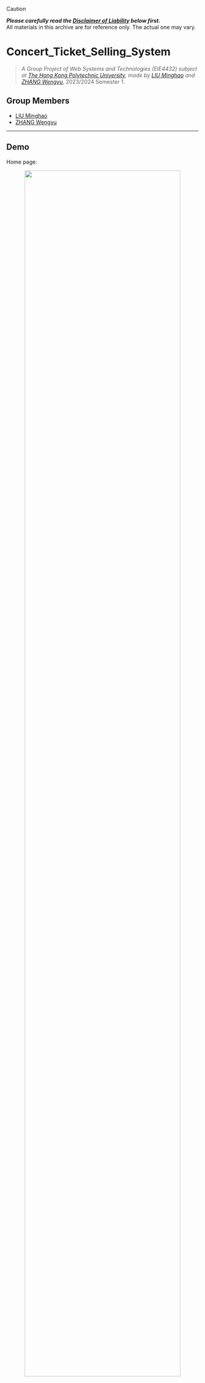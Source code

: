 > [!CAUTION]
> ***Please carefully read the [Disclaimer of Liability](#disclaimer-of-liability) below first.***  
> All materials in this archive are for reference only. The actual one may vary. 

# Concert_Ticket_Selling_System

> *A Group Project of Web Systems and Technologies (EIE4432) subject at [The Hong Kong Polytechnic University](https://www.polyu.edu.hk/), made by [LIU Minghao](https://github.com/David-Lmh) and [ZHANG Wengyu](https://github.com/zhangwengyu999)*, 2023/2024 Semester 1.

## Group Members

- [LIU Minghao](https://github.com/David-Lmh)  
- [ZHANG Wengyu](https://github.com/zhangwengyu999)

---

## Demo

Home page:

<center><img src="./img/home.png" width="90%"></center>

Demo website:

[https://concert-ticket-selling-system.vercel.app/?authkey=eie4432davidmike](https://concert-ticket-selling-system.vercel.app/?authkey=eie4432davidmike)

- Demo **user** account: `user1`, password: `User1234`
- Demo **admin** account: `admin`, password: `adminpass`

Demo video:



---

## 1. Introduction

In this project, we build a Concert Ticket Selling System, which offers a user-friendly website where Admin can create, filter, modify concert events, set ticket classes and prices, and monitor ticket sales and transactions. Admin can also create venues, modify their seat maps, and view seat information associated users. Admin is able to view all user account information and account activities as well.

User is able to login, register a account, perform forget-password on account and view, update their account information.

Users can view, filter and search on corresponding concert event information, select desired tickets and seats through an interactive map, make online payments, and receive electronic tickets.

The implemented Concert Ticket Selling System can be access from the URL [https://concert-ticket-selling-system.vercel.app/?authkey=eie4432davidmike](https://concert-ticket-selling-system.vercel.app/?authkey=eie4432davidmike)

---

## 2. Tech Stack

Frontend | Backend Infrastructure | Backend Database | Hosting Service
:-: | :-: | :-: | :-:
Bootstrap | Node.js | NoSQL (MongoDB) | Vercel
jQuery | Express.js
JavaScript | 

---

## 3. Website Structure

<center>
<img src="./img/Website_Structure.svg" width="90%">
</center>

---

## 4. Use Case Diagram

<center>
<img src="./img/Use_Case.svg" width="90%">
</center>

---

## 5. Application Features

### 5.1 Basic Features
Category | Deliverable
:-: | ---
User Account Registration | User registration page: support standard information including user ID, password, nickname, email, gender, birthdate, etc.
|| Validation checks for input value, i.e., Password Policy and Duplicate User ID
|| Feedback message on validation failure and registration success/failure 
|| Password stored in a database with password hashing 
|| An admin doesn’t need to register an account.
User Login | Two roles: admin and users 
|| Use user ID and password to log in. The admin uses the default ID "admin” and password "adminpass” to log in.
|| User logout
Event Dashboard | Show the list of events with event details (date/time, title, venue, Dashboard description) 
|| At least one event
|| Ticket sales for each event (Real-time ticket availability)
Ticket Booking Page | Select seats from the SVG seat map
|| View available and occupied seats in the SVG-based seat map (use different colors)   
|| Real-time price calculation
Payment Page | Show event details, seat selection and total price
|| Input payment details (details could be fake)
|| Feedback on payment status
|| Show electronic tickets to buyers after successful purchase
|| Update the order status upon successful payment
Seat Management Page (Admin only) | Create SVG-based seat maps (at least 40 seats) for all venues
|| View current available and occupied seats in the SVG-based seat map (use different colors) 
|| All seats with the same price
Event Manageme nt Page (Admin only) | Create new events (date/time, title, venue, description)

### 5.2 Credit Features
Category | Deliverable
:-: | ---
User Account Registration | User registration page: support profile image on top of other standard information.
User Login | Choice to remember login user-id
||Forget password feature
||The user will be automatically logged out after a certain period of idle time
User Account Management | View user profile
|| Update user profile, including nickname, password, email and profile image
Event Dashboard | Show the list of events with event details (date/time, title, venue, description, plus cover image)
|| At least two events
|| Filter events by date/time, title, venue, description with search function
|| Real-time event name suggestion while searching (like Google auto-complete predictions)
Transaction History | Show the entire transaction history with ticket information and price
Seat Management Page (Admin only) | Modify SVG-based seat maps for all venues 
|| At least two categories of price for all seats, e.g. economy price and first-class price for flight tickets
Event Management Page (Admin only) | Create new events (add cover image on top of date/time, title, venue, and description)
|| Filter events by date/time, title, venue, description with search function
|| Modify existing events (date/time, title, venue, description, cover image)
|| List all users’ transaction history with ticket information and price for each event

### 5.3 Advanced Features
Category | Deliverable
:-: | ---
User Account Management | View other user account information (Admin only)
|| Track and log user account activities, such as login attempts, profile edits, and password changes (Both admin and user)
Seat Management Page (Admin only) | Interactive SVG-based seat map (show the associated user who bought the seat when clicking/hovering the seat)
Event Management Page (Admin only) | Support **cancelling** or rescheduling of events (need to notify the ticket holder via user dashboard)

---

## 6. Database Design

#### 6.1 `users` collection

Column Name | Description 
:-: | ---
`username` (PK) | The unique key to identify a user
`birthDate` | The birth date of the user
`email` | The email of the user
`enabled` | Whether the user is enabled (`true`/`false`)
`gender` | The gender of the user
`image` | The image path of the user profile image
`nickname` | The nickname of the user
`password` | The hashed password of the user
`role` | The role of the account, `user`/`admin`
`transactions` | The transaction array of the user {`eventID` (FK): The event ID of the transaction, `time`: The time of the transaction, `seatCoord` [x, y]: The seat coordinate of the transaction, `price`: The price of the transaction}
`loginAttempts` | The login attempts of the user
`passwordChangeAttempts` | The password change attempts of the user
`profileChangeAttempts` | The profile change attempts of the user

<br>

**`user` collection Data Model Diagram**

```json
{
  _id: <ObjectId1>,
  username: "user1",
  birthDate: "01-2023",
  email: "demouser1@xxx.com",
  enabled: true,
  gender: "male",
  image: "static/uploads/image-1701158141564.png",
  nickname: "u1demo",
  password: "bd5cf8347e036cabe6cd37323186a02ef6c3589d19daaee31eeb2ae3b1507ebe",
  role: "user",
  transactions: [
    {
      eventID: 0,
      time: "2023-11-25T07:32:16.104Z",
      seatCoord: [0,0],
      price: 780
    },
  ],
  loginAttempts: 41,
  passwordChangeAttempts: 3,
  profileChangeAttempts: 4
}
```

#### 6.2 `events` collection

Column Name | Description
:-: | ---
`eventID` (PK) | The unique key to identify an event
`datetime` | The date and time of the event
`title` | The title of the event
`venueID` (FK) | The venue ID of the event
`description` | The description of the event
`image` | The image path of the event
`prices` | The price array of the event, [first class price, second class price]
`status` | The status of the event, `0` for cancelled, `1` for running

<br>

**`events` collection Data Model Diagram**

```json
{
  _id: <ObjectId1>,
  eventID: 0,
  datetime: "Sun 12 Nov 2023 8:15PM",
  title: "Stephy [Therefore I Am] 2023",
  venueID: 0,
  description: "After walking a long way...",
  image: "static/uploads/image-1700914125407.jpg",
  prices: [780, 480],
  status: 1
}
```

#### 6.3 `venues` collection

Column Name | Description
:-: | ---
`venueID` (PK) | The unique key to identify a venue
`venueName` | The name of the venue
`seatMap` | The seat map of the venue. A 2D array, `0` for available, `1` for occupied

<br>

**`venues` collection Data Model Diagram**

```json
{
  _id: <ObjectId1>,
  venueID: 0,
  venueName: "Hall 5BC, Hong Kong Convention and Exhibition Centre, Wanchai",
  seatMap: [
    [1,0,...],
    [0,0,...],
    ...
  ]
}
```

---

## 7. API Specification & Implementation

Totally, the system has 6 routers, including `auth`, `account`, `events`, `venues`, `user`, `order`.

API specification is about which route is doing what functions. You should describe the function, input/output, and the brief algorithm to do that.

### 7.1 `auth` router

**POST `auth/login`**
- Input: `username`, `password`
- Output: 
  - `{ "status": "failed", "reason": "User `" + username + "` is disabled" }`
  - `{ status: "success", user:{username: username, role: user.role} }`
  - `{ "status": "failed", "reason": "Incorrect username and password" }`
- Brief Algorithm: 
  1. Check if the user exists in the database
  2. If the user exists, increment the login attempts
  3. Check if the password is correct
  4. Check if the user is enabled
  5. Return the result in each case

**POST `/auth/register`**
- **Input**: `username`, `password`, `nickname`, `email`, `gender`, `birthDate`, `image`
- **Output**:
  - `{ status: 'failed', message: 'Username must be at least 3 characters' }` for short username.
  - `{ status: 'failed', message: 'Username [username] already exists' }` for existing username.
  - `{ status: 'failed', message: 'Password must be at least 8 characters' }` for short password.
  - `{ status: 'success', user: { username: username, role: role } }` on successful registration.
  - `{ status: 'failed', message: 'Missing fields' }` for missing mandatory fields.
- **Brief Algorithm**:
  1. Validate provided username and password for length constraints.
  2. Check if username already exists in the database.
  3. Create a new user in the database with provided details.
  4. Return the appropriate response based on the operation's success or failure.

**POST `/auth/logout`**
- **Input**: void
- **Output**:
  - `{ status: "failed", message: "Unauthorized" }` if not logged in.
  - Clear the session if logged in.
- **Brief Algorithm**:
  1. Check if the user is currently logged in based on the session data.
  2. If logged in, end the session and clear session data.
  3. Respond with appropriate message based on the user's login status.

**GET `/auth/me`**
- **Input**: void
- **Output**:
  - `{ "status": "success", "user": { "username": [username], "role": [role] } }` if logged in.
  - `{ status: "failed", message: "Unauthorized" }` if not logged in or user has logged in for more than 10 minutes.
- **Brief Algorithm**:
  1. Check if the user is currently logged in based on the session data.
  2. Check if the user has logged in for more than 10 minutes, by comparing the current time with the last login time stored in the session.
  3. Return the logged-in user's username and role if logged in and not timed out.
  4. Respond with an unauthorized message if not logged in or logged in for more than 10 minutes.

---

### 7.2 `account` router

**GET `/account`**
- **Input**: None (uses session data)
- **Output**:
  - Redirects to `/account-page.html` if the user is logged in.
  - Redirects to `/login.html` if the user is not logged in.
- **Brief Algorithm**:
  1. Check the session data to determine if the user is logged in based on `req.session.logged`.
  2. If the user is logged in, redirect to the account page.
  3. If the user is not logged in, redirect to the login page.

---

### 7.3 `events` router

**GET `/events/:eventID?`**
- **Input**: Optional `eventID` parameter.
- **Output**:
  - Returns a JSON object of a single event if `eventID` is provided.
  - Returns an array of all events in JSON format if `eventID` is not provided.
- **Brief Algorithm**:
  1. If `eventID` is provided, fetch the specific event using from the database.
  2. If `eventID` is not provided, fetch all events.
  3. Return the event(s) in JSON format or a 404 status code if the event is not found.

**POST `/events/`**
- **Input**: Event details including `eventID`, `title`, `datetime`, `venueID`, `description`, `prices`, `status`, and an image file.
- **Output**: A success message if the event is created or an error message.
- **Brief Algorithm**:
  1. Collect event details from the request body and the image file from `req.file`.
  2. Add the new event to the database.
  3. Respond with a success status and message if the event is added successfully, or an error status and message if it fails.

**PUT `/events/:eventID`**
- **Input**: `eventID` parameter and updated event details including `datetime`, `title`, `venueID`, `description`, `prices`, `status`, and an image file.
- **Output**: A success message if the event is updated or an error message.
- **Brief Algorithm**:
  1. Extract `eventID` from the URL parameter and other event details from the request body.
  2. If an image file is provided in the request, add it to the update data.
  3. Update the event details in the database.
  4. Respond with a success status and message if the event is updated successfully, or an error status and message if it fails.

---

### 7.4 `venues` router

**GET `/venues/:venueID?`**
- **Input**: Optional `venueID` parameter.
- **Output**: 
  - Returns a JSON object of a single venue if `venueID` is provided and found.
  - Returns an array of all venues in JSON format if `venueID` is not provided.
- **Brief Algorithm**: 
  1. Fetch a specific venue or all venues using `fetch_venue`.
  2. Return the venue(s) in JSON format or a 404 status code if the venue is not found.

**POST `/venues/`**
- **Input**: Venue details including `venueID`, `venueName`, `rows`, `cols`.
- **Output**: A success message if the venue is created or an error message.
- **Brief Algorithm**: 
  1. Extract venue details from the request body.
  2. Generate a seat map array based on `rows` and `cols`, with all `0`s as available seats.
  3. Create a new venue with the seat map using `insert_venue`.
  4. Respond with a success status and message if the venue is created successfully, or an error status and message if it fails.

**POST `/venues/seatmap`**
- **Input**: `venueID`, `rows`, `cols` to create or update the seat map.
- **Output**: A success message if the seat map is created/updated or an error message.
- **Brief Algorithm**: 
  1. Extract venue ID, rows, and columns from the request body.
  2. Create or update the seat map for the specified venue using `create_seat_map`, which creates a 2D array of `0`s of size `rows` by `cols`.
  3. Respond with a success status and message if the seat map is updated successfully, or an error status and message if it fails.

**PUT `/venues/seat`**
- **Input**: `venueID`, `row`, `col`, `value` to modify a specific seat.
- **Output**: A success message if the seat is modified or an error message.
- **Brief Algorithm**: 
  1. Extract seat details from the request body.
  2. Modify the specified seat in the seat map of the venue using `modify_seat`, which sets the value of the seat of row `row` and column `col` to `value`.
  3. Respond with a success status and message if the seat is modified successfully, or an error status and message if it fails.

**GET `/venues/availability/:venueID`**
- **Input**: `venueID` parameter.
- **Output**: Returns the total number of seats and available seats in the venue.
- **Brief Algorithm**: 
  1. Fetch seat availability information for a venue using `get_seat_availability`, which returns the total number of seats and available seats.
  2. Return the seat availability in JSON format or a 404 status code if the venue or seat map is not found.

**GET `/venues/seatmap/:venueID`**
- **Input**: `venueID` parameter.
- **Output**: Returns the seat map of the specified venue.
- **Brief Algorithm**: 
  1. Fetch the seat map for a venue using `fetch_seat_map`, which returns the seat map array of the venue.
  2. Return the seat map in JSON format or a 404 status code if the seat map is not found.

---

### 7.5 `user` router

**POST `/user/update`**
- **Input**: User details in `req.body`, an `image` file.
- **Output**: 
  - Success message if the user is updated.
  - Error message if the update fails.
- **Brief Algorithm**: 
  1. Extract user details and image file from the request.
  2. Hash the password if it's provided.
  3. Construct an object with fields to be updated.
  4. Update the user info in the database.
  5. Increment the profile change attempts and password change attempts if the password is provided.
  6. Respond with success or error message based on the operation result.

**GET `/user/all`**
- **Input**: None.
- **Output**: 
  - An array of all user details in JSON format, excluding passwords.
- **Brief Algorithm**: 
  1. Retrieve all users from the database.
  2. Return the array of users or an error message if the operation fails.

**GET `/user/details/:username`**
- **Input**: `username` as a URL parameter.
- **Output**: 
  - User details in JSON format, excluding the password.
  - Error message if the user is not found.
- **Brief Algorithm**: 
  1. Extract `username` from the URL parameter.
  2. Retrieve the user's details from the database without the password for the specified user.
  3. Return the user's details or an error message if the user is not found.

**GET `/user/transactions/:username`**
- **Input**: `username` as a URL parameter.
- **Output**: 
  - A list of transactions associated with the user in JSON format.
  - Error message if no transactions are found.
- **Brief Algorithm**: 
  1. Extract `username` from the URL parameter.
  2. Retrieve the user's username and transactions from the database for the specified user.
  3. Return the {username, transactions} array or an error message if no transactions are found.

**GET `/user/alltransactions/`**
- **Input**: None.
- **Output**: 
  - A list of all user transactions in JSON format.
- **Brief Algorithm**: 
  1. Retrieve the user's username and transactions from the database for the all user.
  2. Return the {username, transactions} array or an error message if no transactions are found.

---

### 7.6 `order` router

**GET `/transaction/:username?`**
- **Input**: Optional `username` as a URL parameter.
- **Output**:
  - Transactions of the specified user or all users in JSON format.
  - Error message if transactions are not found.
- **Brief Algorithm**:
  1. Check if `username` is provided. If so, fetch transactions for that user, otherwise fetch transactions for all users.
  2. Retrieve the user's username and transactions from the database for the specified user or all users.
  3. Return the {username, transactions} array or an error message if no transactions are found.

**POST `/transaction/placeOrder`**
- **Input**: Order details including `username`, `eventID`, `seatRow`, `seatCol`, and `price`.
- **Output**:
  - Confirmation message upon successful order placement.
  - Error message if the order cannot be placed (e.g., seat already taken).
- **Brief Algorithm**:
  1. Extract order details from the request body.
  2. Fetch the current seat map for the event with `eventID`.
  3. Check if the selected seat is available. If not, respond with an error.
  4. Update the seat status in the venue's seat map with `1` as occupied.
  5. Create a new order object including eventID, current date/time, seat coordinates, price, and add it to the user's transaction history.
  6. Respond with success or error message based on the operation result.

---

## 8. Deployment

The Concert Ticket Selling System is deployed on **Vercel**, the public URL is [https://concert-ticket-selling-system.vercel.app/?authkey=eie4432davidmike](https://concert-ticket-selling-system.vercel.app/?authkey=eie4432davidmike)

---

## References

[1] "Scripting - SVG: Scalable Vector Graphics | MDN," *developer.mozilla.org*, Mar. 06, 2023. https://developer.mozilla.org/en-US/docs/Web/SVG/Scripting (accessed Nov. 29, 2023).

‌[2] "Using files from web applications - Web APIs | MDN," *developer.mozilla.org*, Nov. 11, 2023. https://developer.mozilla.org/en-US/docs/Web/API/File_API/Using_files_from_web_applications#example_showing_thumbnails_of_user-selected_images (accessed Nov. 29, 2023).

[3] O. F. - openjsf.org, ".trigger() | jQuery API Documentation." https://api.jquery.com/trigger/ (accessed Nov. 29, 2023).

[4]"Array.from() - JavaScript | MDN," *developer.mozilla.org*. https://developer.mozilla.org/en-US/docs/Web/JavaScript/Reference/Global_Objects/Array/from
‌
‌[5] "Express multer middleware," *expressjs.com*. https://expressjs.com/en/resources/middleware/multer.html
‌
[6]"Date.prototype.toISOString() - JavaScript | MDN," *developer.mozilla.org*, Aug. 24, 2023. https://developer.mozilla.org/en-US/docs/Web/JavaScript/Reference/Global_Objects/Date/toISOString (accessed Nov. 29, 2023).
‌

---


## Disclaimer of Liability

**The material and information contained on this website is for general information, reference, and self-learning purposes only. You should not rely upon the material or information on the website as a basis for making any academic, business, legal or any other decisions. You should not copy any material or information on the website into any of your academic, business, legal or any other non-private usages. ZHANG Wengyu will not be responsible for any consequences due to your violations.**


Whilst ZHANG Wengyu endeavours to keep the information up to date and correct, ZHANG Wengyu makes no representations or warranties of any kind, express or implied about the completeness, accuracy, reliability, suitability or availability with respect to the website or the information, products, services or related graphics contained on the website for any purpose. Any reliance you place on such material is therefore strictly at your own risk.


ZHANG Wengyu will not be liable for any false, inaccurate, inappropriate or incomplete information presented on the website.


Although every effort is made to keep the website up and running smoothly, due to the nature of the Internet and the technology involved, ZHANG Wengyu takes no responsibility for and will not be liable for the website being temporarily unavailable due to technical issues (or otherwise) beyond its control or for any loss or damage suffered as a result of the use of or access to, or inability to use or access this website whatsoever.


Certain links in this website will lead to websites which are not under the control of ZHANG Wengyu. When you activate these you will leave ZHANG Wengyu's  website. ZHANG Wengyu has no control over and accepts no liability in respect of materials, products or services available on any website which is not under the control of ZHANG Wengyu.


To the extent not prohibited by law, in no circumstances shall ZHANG Wengyu be liable to you or any other third parties for any loss or damage (including, without limitation, damage for loss of business or loss of profits) arising directly or indirectly from your use of or inability to use, this site or any of the material contained in it.
